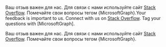 <span data-ttu-id="1ee87-p105">Ваш отзыв важен для нас. Для связи с нами используйте сайт [Stack Overflow](http://stackoverflow.com/questions/tagged/office365+or+microsoftgraph). Помечайте свои вопросы тегом {MicrosoftGraph}.</span><span class="sxs-lookup"><span data-stu-id="1ee87-p105">Your feedback is important to us. Connect with us on [Stack Overflow](http://stackoverflow.com/questions/tagged/office365+or+microsoftgraph). Tag your questions with [MicrosoftGraph].</span></span>

Ваш отзыв важен для нас. Для связи с нами используйте сайт [Stack Overflow](http://stackoverflow.com/questions/tagged/office365+or+microsoftgraph). Помечайте свои вопросы тегом {MicrosoftGraph}.

